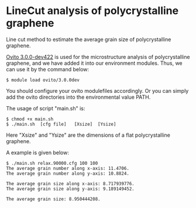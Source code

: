 # LineCut analysis of polycrystalline graphene
Line cut method to estimate the average grain size of polycrystalline graphene.

[Ovito 3.0.0-dev422](https://www.ovito.org/) is used for the microstructure analysis of polycrystalline graphene, and we have added it into our environment modules. Thus, we can use it by the command below:
```
$ module load ovito/3.0.0dev
```
You should configure your ovito modulefiles accordingly. Or you can simply add the ovito directories into the environmental value PATH.

The usage of script "main.sh" is:
```
$ chmod +x main.sh
$ ./main.sh  [cfg file]   [Xsize]  [Ysize]
```
Here "Xsize" and "Ysize" are the dimensions of a flat polycrystalline graphene.

A example is given below:
```
$ ./main.sh relax.90000.cfg 100 100
The average grain number along x-axis: 11.4706.
The average grain number along y-axis: 10.8824.

The average grain size along x-axis: 8.717939776.
The average grain size along y-axis: 9.189149452.

The average grain size: 8.950444208.
```
